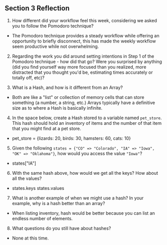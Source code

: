 ## Section 3 Reflection

1. How different did your workflow feel this week, considering we asked you to follow the Pomodoro technique?

* The Pomodoro technique provides a steady workflow while offering an opportunity to briefly disconnect, this has made the weekly workflow seem productive while not overwhelming.

2. Regarding the work you did around setting intentions in Step 1 of the Pomodoro technique - how did that go? Were you surprised by anything (did you find yourself way more focused than you realized, more distracted that you thought you'd be, estimating times accurately or totally off, etc)?

3. What is a Hash, and how is it different from an Array?

* Both are like a "list" or collection of memory cells that can store something (a number, a string, etc.) Arrays typically have a definitive size as to where a Hash is basically infinite.

4. In the space below, create a Hash stored to a variable named `pet_store`.  This hash should hold an inventory of items and the number of that item that you might find at a pet store.

* pet_store = {lizards: 20, birds: 30, hamsters: 60, cats: 10}

5. Given the following `states = {"CO" => "Colorado", "IA" => "Iowa", "OK" => "Oklahoma"}`, how would you access the value `"Iowa"`?

* states["IA"]

6. With the same hash above, how would we get all the keys?  How about all the values?

* states.keys
  states.values

7. What is another example of when we might use a hash?  In your example, why is a hash better than an array?

* When listing inventory, hash would be better because you can list an endless number of elements.


8. What questions do you still have about hashes?

* None at this time.
